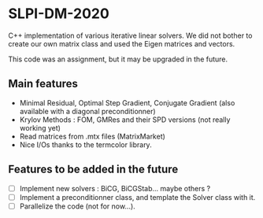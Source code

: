 # SLPI-DM-2020

C++ implementation of various iterative linear solvers. We did not bother to create our own matrix class and used the Eigen matrices and vectors.

This code was an assignment, but it may be upgraded in the future.

## Main features
* Minimal Residual, Optimal Step Gradient, Conjugate Gradient (also available with a diagonal preconditionner)
* Krylov Methods : FOM, GMRes and their SPD versions (not really working yet)
* Read matrices from .mtx files (MatrixMarket)
* Nice I/Os thanks to the termcolor library.

## Features to be added in the future
- [ ] Implement new solvers : BiCG, BiCGStab... maybe others ?
- [ ] Implement a preconditionner class, and template the Solver class with it.
- [ ] Parallelize the code (not for now...).
